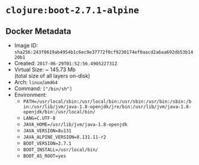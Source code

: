 # `clojure:boot-2.7.1-alpine`

## Docker Metadata

- Image ID: `sha256:243f8619ab4954b1c6ec9e37772f0cf9230174ef0aacd2a6aa692db53b1420b1`
- Created: `2017-06-29T01:52:56.490522731Z`
- Virtual Size: ~ 145.73 Mb  
  (total size of all layers on-disk)
- Arch: `linux`/`amd64`
- Command: `["/bin/sh"]`
- Environment:
  - `PATH=/usr/local/sbin:/usr/local/bin:/usr/sbin:/usr/bin:/sbin:/bin:/usr/lib/jvm/java-1.8-openjdk/jre/bin:/usr/lib/jvm/java-1.8-openjdk/bin:/usr/local/bin/`
  - `LANG=C.UTF-8`
  - `JAVA_HOME=/usr/lib/jvm/java-1.8-openjdk`
  - `JAVA_VERSION=8u131`
  - `JAVA_ALPINE_VERSION=8.131.11-r2`
  - `BOOT_VERSION=2.7.1`
  - `BOOT_INSTALL=/usr/local/bin/`
  - `BOOT_AS_ROOT=yes`
